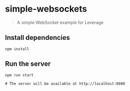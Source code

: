 # simple-websockets

> A simple WebSocket example for Leverage

## Install dependencies

```shell
npm install
```

## Run the server

```shell
npm run start

# The server will be available at http://localhost:8080
```
